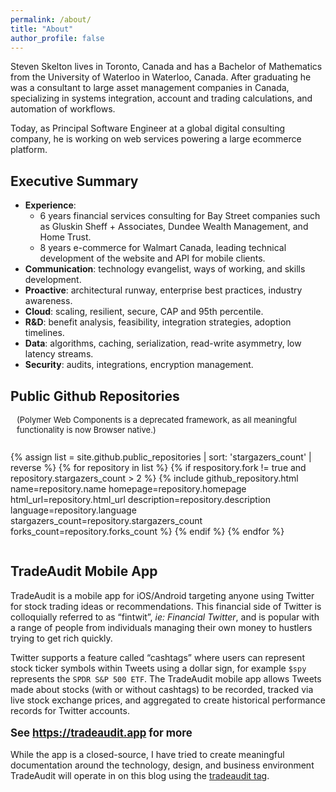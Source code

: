 ```yaml
---
permalink: /about/
title: "About"
author_profile: false
---
```


Steven Skelton lives in Toronto, Canada and has a Bachelor of Mathematics from the University of Waterloo in Waterloo, Canada.
After graduating he was a consultant to large asset management companies in Canada, specializing in systems integration, account and trading calculations, and automation of workflows.

Today, as Principal Software Engineer at a global digital consulting company, he is working on web services powering a large ecommerce platform.

## Executive Summary

- **Experience**:
  - 6 years financial services consulting for Bay Street companies such as Gluskin Sheff + Associates, Dundee Wealth Management, and Home Trust.
  - 8 years e-commerce for Walmart Canada, leading technical development of the website and API for mobile clients.
- **Communication**: technology evangelist, ways of working, and skills development.
- **Proactive**: architectural runway, enterprise best practices, industry awareness.
- **Cloud**: scaling, resilient, secure, CAP and 95th percentile.
- **R&D**: benefit analysis, feasibility, integration strategies, adoption timelines.
- **Data**: algorithms, caching, serialization, read-write asymmetry, low latency streams.
- **Security**: audits, integrations, encryption management.

## Public Github Repositories

<p style="font-size:small;margin-left:10px;">(Polymer Web Components is a deprecated framework, as all meaningful functionality is now Browser native.)</p>

<div style="display:flex;flex-wrap:wrap;-webkit-flex-wrap:wrap;list-style:none;padding-inline-start:0px;">

{% assign list = site.github.public_repositories | sort: 'stargazers_count' | reverse %}
{% for repository in list %}
{% if respository.fork != true and repository.stargazers_count > 2 %}
{%
  include github_repository.html
  name=repository.name
  homepage=repository.homepage
  html_url=repository.html_url
  description=repository.description
  language=repository.language
  stargazers_count=repository.stargazers_count
  forks_count=repository.forks_count
%}
{% endif %}
{% endfor %}
  
</div>

## TradeAudit Mobile App

TradeAudit is a mobile app for iOS/Android targeting anyone using Twitter for stock trading ideas or recommendations. This financial side of Twitter is colloquially referred to as “fintwit”, _ie: Financial Twitter_, and is popular with a range of people from individuals managing their own money to hustlers trying to get rich quickly.

Twitter supports a feature called “cashtags” where users can represent stock ticker symbols within Tweets using a dollar sign, for example `$spy` represents the `SPDR S&P 500 ETF`. The TradeAudit mobile app allows Tweets made about stocks (with or without cashtags) to be recorded, tracked via live stock exchange prices, and aggregated to create historical performance records for Twitter accounts.

<p style="font-size:larger;font-weight:bold;">
  See <a href="https://tradeaudit.app" target="_blank" title="TradeAudit Mobile App">https://tradeaudit.app</a> for more
</p>

While the app is a closed-source, I have tried to create meaningful documentation around the technology, design, and business environment TradeAudit will operate in on this blog using the [tradeaudit tag](https://www.stevenskelton.ca/tags/#tradeaudit).

